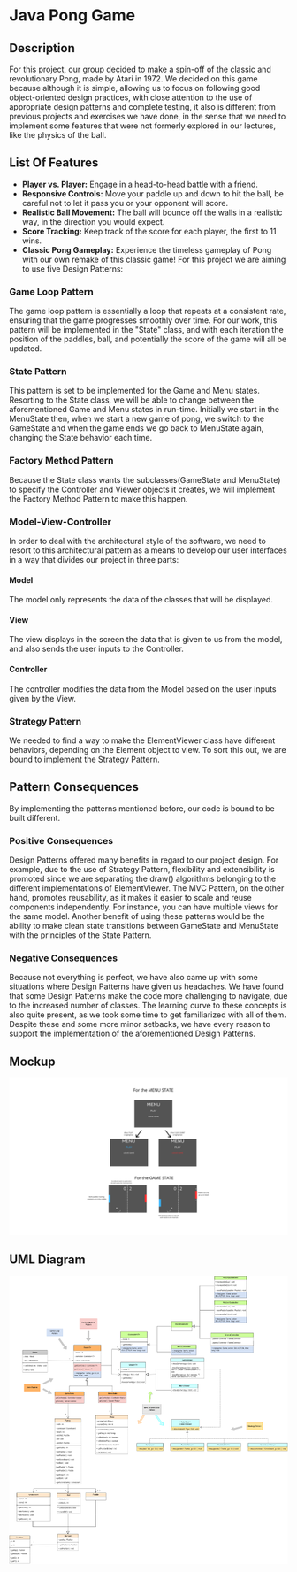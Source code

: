 # Java Pong Game

## Description
For this project, our group decided to make a spin-off of the classic and revolutionary Pong, made by Atari in 1972.
We decided on this game because although it is simple, allowing us to focus on following good object-oriented design practices,
with close attention to the use of appropriate design patterns and complete testing, it also is different from previous projects and exercises we have done,
in the sense that we need to implement some features that were not formerly explored in our lectures, like the physics of the ball.
## List Of Features
- **Player vs. Player:** Engage in a head-to-head battle with a friend.
- **Responsive Controls:** Move your paddle up and down to hit the ball, be careful not to let it pass you or your opponent will score.
- **Realistic Ball Movement:** The ball will bounce off the walls in a realistic way, in the direction you would expect.
- **Score Tracking:** Keep track of the score for each player, the first to 11 wins.
- **Classic Pong Gameplay:** Experience the timeless gameplay of Pong with our own remake of this classic game!
For this project we are aiming to use five Design Patterns:
### Game Loop Pattern
The game loop pattern is essentially a loop that repeats at a consistent rate, ensuring that the game progresses smoothly over time. For our work, this pattern will be implemented in the "State" class, and with each iteration the position of the paddles, ball, and potentially the score of the game will all be updated.  
### State Pattern
This pattern is set to be implemented for the Game and Menu states. Resorting to the State class, we will be able to change between the aforementioned Game and Menu states in run-time. Initially we start in the MenuState then, when we start a new game of pong, we switch to the GameState and when the game ends we go back to MenuState again, changing the State behavior each time.
### Factory Method Pattern
Because the State class wants the subclasses(GameState and MenuState) to specify the Controller and Viewer objects it creates, we will implement the Factory Method Pattern to make this happen.
### Model-View-Controller
In order to deal with the architectural style of the software, we need to resort to this architectural pattern as a means to develop our user interfaces in a way that divides our project in three parts:
  #### Model
The model only represents the data of the classes that will be displayed.
  #### View
The view displays in the screen the data that is given to us from the model, and also sends the user inputs to the Controller.
  #### Controller
The controller modifies the data from the Model based on the user inputs given by the View.
### Strategy Pattern
We needed to find a way to make the ElementViewer class have different behaviors, depending on the Element object to view. To sort this out, we are bound to implement the Strategy Pattern.
## Pattern Consequences
 By implementing the patterns mentioned before, our code is bound to be built different.
 ### Positive Consequences
 Design Patterns offered many benefits in regard to our project design. For example, due to the use of Strategy Pattern, flexibility and extensibility is promoted since we are separating the draw() algorithms belonging to the different implementations of ElementViewer. The MVC Pattern, on the other hand, promotes reusability, as it makes it easier to scale and reuse components independently. For instance, you can have multiple views for the same model. Another benefit of using these patterns would be the ability to make clean state transitions between GameState and MenuState with the principles of the State Pattern. 
 ### Negative Consequences
 Because not everything is perfect, we have also came up with some situations where Design Patterns have given us headaches. We have found that some Design Patterns make the code more challenging to navigate, due to the increased number of classes. The learning curve to these concepts is also quite present, as we took some time to get familiarized with all of them. Despite these and some more minor setbacks, we have every reason to support the implementation of the aforementioned Design Patterns.

## Mockup
![Pong Game Mockup](Mockup.png)
## UML Diagram
![UML Diagram](UML_Diagram.png)

